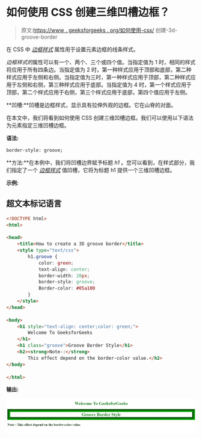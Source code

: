 # 如何使用 CSS 创建三维凹槽边框？

> 原文:[https://www . geeksforgeeks . org/如何使用-css/](https://www.geeksforgeeks.org/how-to-create-a-3d-groove-border-using-css/) 创建-3d-groove-border

在 CSS 中 [*边框样式*](https://www.geeksforgeeks.org/css-border-style-property/) 属性用于设置元素边框的线条样式。

*边框样式的*属性可以有一个、两个、三个或四个值。当指定值为 1 时，相同的样式将应用于所有四条边。当指定值为 2 时，第一种样式应用于顶部和底部，第二种样式应用于左侧和右侧。当指定值为三时，第一种样式应用于顶部，第二种样式应用于左侧和右侧，第三种样式应用于底部。当指定值为 4 时，第一个样式应用于顶部，第二个样式应用于右侧，第三个样式应用于底部，第四个值应用于左侧。

**凹槽:**凹槽是边框样式，显示具有拉伸外观的边框。它在山脊的对面。

在本文中，我们将看到如何使用 CSS 创建三维凹槽边框。我们可以使用以下语法为元素指定三维凹槽边框。

**语法:**

```html
border-style: groove;
```

**方法:**在本例中，我们将凹槽边界赋予标题 *h1* 。您可以看到，在样式部分，我们指定了一个 [*边框样式*](https://www.geeksforgeeks.org/css-border-style-property/) 值凹槽，它将为标题 h1 提供一个三维凹槽边框。

**示例:**

## 超文本标记语言

```html
<!DOCTYPE html>
<html>

<head>
    <title>How to create a 3D groove border</title>
    <style type="text/css">
        h1.groove {
            color: green;
            text-align: center;
            border-width: 20px;
            border-style: groove;
            Border-color: #05a100
        }
    </style>
</head>

<body>
    <h1 style="text-align: center;color: green;">
        Welcome To GeeksforGeeks
    </h1>
    <h1 class="groove">Groove Border Style</h1>
    <h2><strong>Note-:</strong>
        This effect depend on the border-color value.</h2>
</body>

</html>
```

**输出:**

![](img/c783129eb2629d11dcb321b6b6c0dd1e.png)